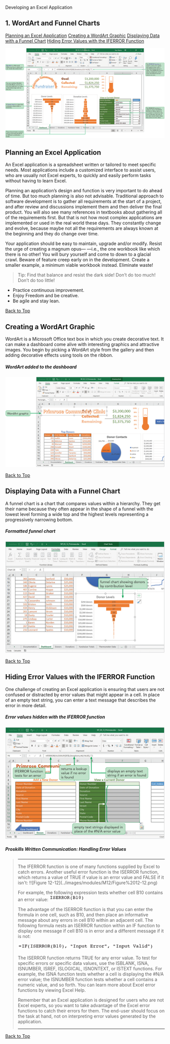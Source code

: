 Developing an Excel Application
[](#top)
## 1. WordArt and Funnel Charts
[Planning an Excel Application](#planning-an-excel-application)
[Creating a WordArt Graphic](#creating-a-wordart-graphic)
[Displaying Data with a Funnel Chart](#displaying-data-with-a-funnel-chart)
[Hiding Error Values with the IFERROR Function](#hiding-error-values-with-the-iferror-function)

![Session 12-1 Visual Overview](../images/modules/M12/Session%2012-1.png)  

## [](#planning-an-excel-application)Planning an Excel Application

An Excel application is a spreadsheet written or tailored to meet specific needs. Most applications include a customized interface to assist users, who are usually not Excel experts, to quickly and easily perform tasks without having to learn Excel.

Planning an application’s design and function is very important to do ahead of time. But too much planning is also not advisable. Traditional approach to software development is to gather all requirements at the start of a project, and after review and discussions implement them and then deliver the final product. You will also see many references in textbooks about gathering all of the requirements first. But that is not how most complex applications are implemented or used in the real world these days. They constantly change and evolve, because maybe not all the requirements are always known at the beginning and they do change over time.

Your application should be easy to maintain, upgrade and/or modify. Resist the urge of creating a magnum opus— —i.e., the one workbook like which there is no other! You will bury yourself and come to down to a glacial crawl. Beware of feature creep early on in the development. Create a smaller example, a minimum viable workbook instead. Eliminate waste!

> Tip: Find that balance and resist the dark side! Don’t do too much! Don’t do too little!

*   Practice continuous improvement.
*   Enjoy Freedom and be creative.
*   Be agile and stay lean.

[Back to Top](#top)
## [](#creating-a-wordart-graphic)Creating a WordArt Graphic

WordArt is a Microsoft Office text box in which you create decorative text. It can make a dashboard come alive with interesting graphics and attractive images. You begin by picking a WordArt style from the gallery and then adding decorative effects using tools on the ribbon.

##### WordArt added to the dashboard
![Figure 12-1 WordArt added to the dashboard](../images/modules/M12/Figure%2012-1.png)

[Back to Top](#top)
## [](#displaying-data-with-a-funnel-chart)Displaying Data with a Funnel Chart

A funnel chart is a chart that compares values within a hierarchy. They get their name because they often appear in the shape of a funnel with the lowest level forming a wide top and the highest levels representing a progressively narrowing bottom.

##### Formatted funnel chart
![Figure 12-4 Formatted funnel chart](../images/modules/M12/Figure%2012-4.png)

[Back to Top](#top)
## [](#hiding-error-values-with-the-iferror-function)Hiding Error Values with the IFERROR Function

One challenge of creating an Excel application is ensuring that users are not confused or distracted by error values that might appear in a cell. In place of an empty text string, you can enter a text message that describes the error in more detail.

##### Error values hidden with the IFERROR function
![Figure 12-6 Error values hidden with the IFERROR function](../images/modules/M12/Figure%2012-6.png)

##### Proskills Written Communication: _Handling Error Values_

><hr>The IFERROR function is one of many functions supplied by Excel to catch errors. Another useful error function is the ISERROR function, which returns a value of TRUE if value is an error value and FALSE if it isn't: !![Figure 12-12](../images/modules/M12/Figure%2012-12.png)
>
>For example, the following expression tests whether cell B10 contains an error value: ![Figure 12-13](../images/modules/M12/Figure%2012-13.png)
>
>The advantage of the ISERROR function is that you can enter the formula in one cell, such as B10, and then place an informative message about any errors in cell B10 within an adjacent cell. The following formula nests an ISERROR function within an IF function to display one message if cell B10 is in error and a different message if it is not:
>
> ![Figure 12-14](../images/modules/M12/Figure%2012-14.png)
>
> The ISERROR function returns TRUE for any error value. To test for specific errors or specific data values, use the ISBLANK, ISNA, ISNUMBER, ISREF, ISLOGICAL, ISNONTEXT, or ISTEXT functions. For example, the ISNA function tests whether a cell is displaying the #N/A error value; the ISNUMBER function tests whether a cell contains a numeric value, and so forth. You can learn more about Excel error functions by viewing Excel Help.
>
> Remember that an Excel application is designed for users who are not Excel experts, so you want to take advantage of the Excel error functions to catch their errors for them. The end-user should focus on the task at hand, not on interpreting error values generated by the application.
><hr>

[Back to Top](#top)
